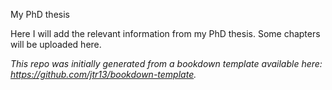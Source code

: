
My PhD thesis

Here I will add the relevant information from my PhD thesis. Some chapters will be uploaded here.

*This repo was initially generated from a bookdown template available here: https://github.com/jtr13/bookdown-template.*



